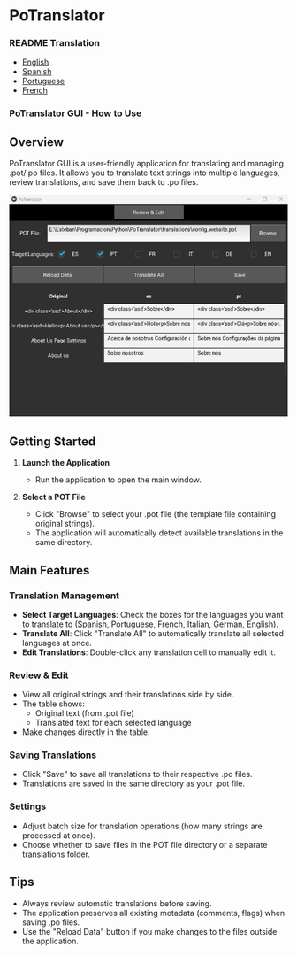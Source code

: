 # PoTranslator 

### README Translation
- [English](README.md)
- [Spanish](README.es.md)
- [Portuguese](README.pt.md)
- [French](README.fr.md)

### PoTranslator GUI - How to Use

## Overview
PoTranslator GUI is a user-friendly application for translating and managing .pot/.po files. It allows you to translate text strings into multiple languages, review translations, and save them back to .po files.

![Translator Graphical Interface](media/image1.png)

## Getting Started

1. **Launch the Application**
   - Run the application to open the main window.

2. **Select a POT File**
   - Click "Browse" to select your .pot file (the template file containing original strings).
   - The application will automatically detect available translations in the same directory.

## Main Features

### Translation Management
- **Select Target Languages**: Check the boxes for the languages you want to translate to (Spanish, Portuguese, French, Italian, German, English).
- **Translate All**: Click "Translate All" to automatically translate all selected languages at once.
- **Edit Translations**: Double-click any translation cell to manually edit it.

### Review & Edit
- View all original strings and their translations side by side.
- The table shows:
  - Original text (from .pot file)
  - Translated text for each selected language
- Make changes directly in the table.

### Saving Translations
- Click "Save" to save all translations to their respective .po files.
- Translations are saved in the same directory as your .pot file.

### Settings
- Adjust batch size for translation operations (how many strings are processed at once).
- Choose whether to save files in the POT file directory or a separate translations folder.

## Tips
- Always review automatic translations before saving.
- The application preserves all existing metadata (comments, flags) when saving .po files.
- Use the "Reload Data" button if you make changes to the files outside the application.
